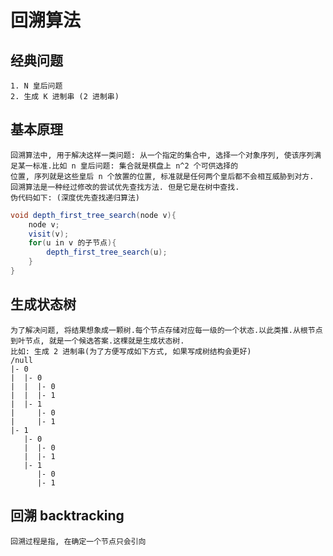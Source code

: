# 回溯算法
## 经典问题
    1. N 皇后问题
    2. 生成 K 进制串 (2 进制串)

## 基本原理
    回溯算法中, 用于解决这样一类问题: 从一个指定的集合中, 选择一个对象序列, 使该序列满足某一标准.比如 n 皇后问题: 集合就是棋盘上 n^2 个可供选择的
    位置, 序列就是这些皇后 n 个放置的位置, 标准就是任何两个皇后都不会相互威胁到对方.
    回溯算法是一种经过修改的尝试优先查找方法. 但是它是在树中查找.
    伪代码如下: (深度优先查找递归算法)

```java
void depth_first_tree_search(node v){
    node v;
    visit(v);
    for(u in v 的子节点){
        depth_first_tree_search(u);
    }
}
```
## 生成状态树
    为了解决问题, 将结果想象成一颗树.每个节点存储对应每一级的一个状态.以此类推.从根节点到叶节点, 就是一个候选答案.这棵就是生成状态树.     
    比如: 生成 2 进制串(为了方便写成如下方式, 如果写成树结构会更好)
    /null 
    |- 0
    |  |- 0
    |  |  |- 0
    |  |  |- 1
    |  |- 1
    |     |- 0
    |     |- 1
    |- 1
       |- 0
       |  |- 0
       |  |- 1
       |- 1 
          |- 0
          |- 1
## 回溯 backtracking
    回溯过程是指, 在确定一个节点只会引向
    











